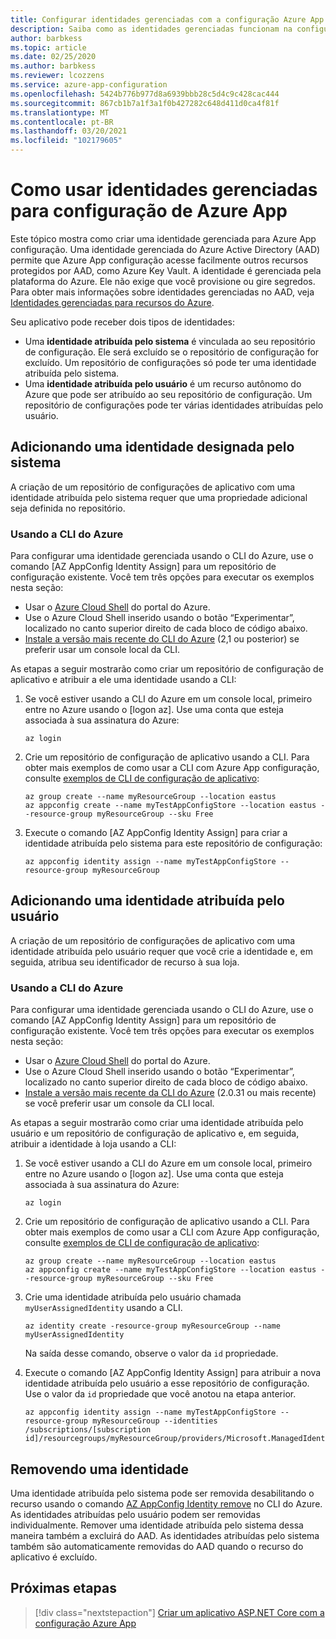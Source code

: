 ```yaml
---
title: Configurar identidades gerenciadas com a configuração Azure App
description: Saiba como as identidades gerenciadas funcionam na configuração do Azure App e como configurar uma identidade gerenciada
author: barbkess
ms.topic: article
ms.date: 02/25/2020
ms.author: barbkess
ms.reviewer: lcozzens
ms.service: azure-app-configuration
ms.openlocfilehash: 5424b776b977d8a6939bbb28c5d4c9c428cac444
ms.sourcegitcommit: 867cb1b7a1f3a1f0b427282c648d411d0ca4f81f
ms.translationtype: MT
ms.contentlocale: pt-BR
ms.lasthandoff: 03/20/2021
ms.locfileid: "102179605"
---
```

# <a name="how-to-use-managed-identities-for-azure-app-configuration"></a>Como usar identidades gerenciadas para configuração de Azure App

Este tópico mostra como criar uma identidade gerenciada para Azure App configuração. Uma identidade gerenciada do Azure Active Directory (AAD) permite que Azure App configuração acesse facilmente outros recursos protegidos por AAD, como Azure Key Vault. A identidade é gerenciada pela plataforma do Azure. Ele não exige que você provisione ou gire segredos. Para obter mais informações sobre identidades gerenciadas no AAD, veja [Identidades gerenciadas para recursos do Azure](../active-directory/managed-identities-azure-resources/overview.md).

Seu aplicativo pode receber dois tipos de identidades:

- Uma **identidade atribuída pelo sistema** é vinculada ao seu repositório de configuração. Ele será excluído se o repositório de configuração for excluído. Um repositório de configurações só pode ter uma identidade atribuída pelo sistema.
- Uma **identidade atribuída pelo usuário** é um recurso autônomo do Azure que pode ser atribuído ao seu repositório de configuração. Um repositório de configurações pode ter várias identidades atribuídas pelo usuário.

## <a name="adding-a-system-assigned-identity"></a>Adicionando uma identidade designada pelo sistema

A criação de um repositório de configurações de aplicativo com uma identidade atribuída pelo sistema requer que uma propriedade adicional seja definida no repositório.

### <a name="using-the-azure-cli"></a>Usando a CLI do Azure

Para configurar uma identidade gerenciada usando o CLI do Azure, use o comando [AZ AppConfig Identity Assign] para um repositório de configuração existente. Você tem três opções para executar os exemplos nesta seção:

- Usar o [Azure Cloud Shell](../cloud-shell/overview.md) do portal do Azure.
- Use o Azure Cloud Shell inserido usando o botão “Experimentar”, localizado no canto superior direito de cada bloco de código abaixo.
- [Instale a versão mais recente do CLI do Azure](/cli/azure/install-azure-cli) (2,1 ou posterior) se preferir usar um console local da CLI.

As etapas a seguir mostrarão como criar um repositório de configuração de aplicativo e atribuir a ele uma identidade usando a CLI:

1. Se você estiver usando a CLI do Azure em um console local, primeiro entre no Azure usando o [logon az]. Use uma conta que esteja associada à sua assinatura do Azure:

    ```azurecli-interactive
    az login
    ```

1. Crie um repositório de configuração de aplicativo usando a CLI. Para obter mais exemplos de como usar a CLI com Azure App configuração, consulte [exemplos de CLI de configuração de aplicativo](scripts/cli-create-service.md):

    ```azurecli-interactive
    az group create --name myResourceGroup --location eastus
    az appconfig create --name myTestAppConfigStore --location eastus --resource-group myResourceGroup --sku Free
    ```

1. Execute o comando [AZ AppConfig Identity Assign] para criar a identidade atribuída pelo sistema para este repositório de configuração:

    ```azurecli-interactive
    az appconfig identity assign --name myTestAppConfigStore --resource-group myResourceGroup
    ```

## <a name="adding-a-user-assigned-identity"></a>Adicionando uma identidade atribuída pelo usuário

A criação de um repositório de configurações de aplicativo com uma identidade atribuída pelo usuário requer que você crie a identidade e, em seguida, atribua seu identificador de recurso à sua loja.

### <a name="using-the-azure-cli"></a>Usando a CLI do Azure

Para configurar uma identidade gerenciada usando o CLI do Azure, use o comando [AZ AppConfig Identity Assign] para um repositório de configuração existente. Você tem três opções para executar os exemplos nesta seção:

- Usar o [Azure Cloud Shell](../cloud-shell/overview.md) do portal do Azure.
- Use o Azure Cloud Shell inserido usando o botão “Experimentar”, localizado no canto superior direito de cada bloco de código abaixo.
- [Instale a versão mais recente da CLI do Azure](/cli/azure/install-azure-cli) (2.0.31 ou mais recente) se você preferir usar um console da CLI local.

As etapas a seguir mostrarão como criar uma identidade atribuída pelo usuário e um repositório de configuração de aplicativo e, em seguida, atribuir a identidade à loja usando a CLI:

1. Se você estiver usando a CLI do Azure em um console local, primeiro entre no Azure usando o [logon az]. Use uma conta que esteja associada à sua assinatura do Azure:

    ```azurecli-interactive
    az login
    ```

1. Crie um repositório de configuração de aplicativo usando a CLI. Para obter mais exemplos de como usar a CLI com Azure App configuração, consulte [exemplos de CLI de configuração de aplicativo](scripts/cli-create-service.md):

    ```azurecli-interactive
    az group create --name myResourceGroup --location eastus
    az appconfig create --name myTestAppConfigStore --location eastus --resource-group myResourceGroup --sku Free
    ```

1. Crie uma identidade atribuída pelo usuário chamada `myUserAssignedIdentity` usando a CLI.

    ```azurecli-interactive
    az identity create -resource-group myResourceGroup --name myUserAssignedIdentity
    ```

    Na saída desse comando, observe o valor da `id` propriedade.

1. Execute o comando [AZ AppConfig Identity Assign] para atribuir a nova identidade atribuída pelo usuário a esse repositório de configuração. Use o valor da `id` propriedade que você anotou na etapa anterior.

    ```azurecli-interactive
    az appconfig identity assign --name myTestAppConfigStore --resource-group myResourceGroup --identities /subscriptions/[subscription id]/resourcegroups/myResourceGroup/providers/Microsoft.ManagedIdentity/userAssignedIdentities/myUserAssignedIdentity
    ```

## <a name="removing-an-identity"></a>Removendo uma identidade

Uma identidade atribuída pelo sistema pode ser removida desabilitando o recurso usando o comando [AZ AppConfig Identity remove](/cli/azure/appconfig/identity#az-appconfig-identity-remove) no CLI do Azure. As identidades atribuídas pelo usuário podem ser removidas individualmente. Remover uma identidade atribuída pelo sistema dessa maneira também a excluirá do AAD. As identidades atribuídas pelo sistema também são automaticamente removidas do AAD quando o recurso do aplicativo é excluído.

## <a name="next-steps"></a>Próximas etapas

> [!div class="nextstepaction"]
> [Criar um aplicativo ASP.NET Core com a configuração Azure App](quickstart-aspnet-core-app.md)

[atribuir identidade do AZ appconfig]: /cli/azure/appconfig/identity#az-appconfig-identity-assign
[az login]: /cli/azure/reference-index#az-login
